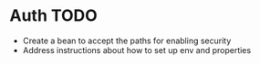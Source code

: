 # Auth TODO

- Create a bean to accept the paths for enabling security
- Address instructions about how to set up env and properties